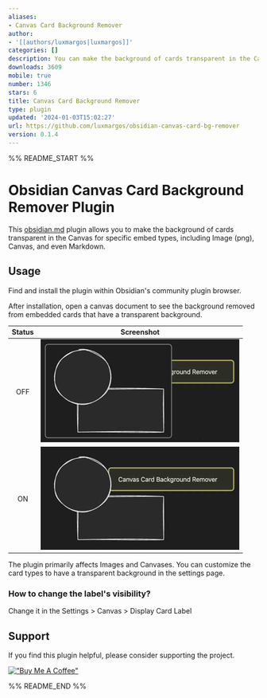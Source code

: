 ```yaml
---
aliases:
- Canvas Card Background Remover
author:
- '[[authors/luxmargos|luxmargos]]'
categories: []
description: You can make the background of cards transparent in the Canvas
downloads: 3609
mobile: true
number: 1346
stars: 6
title: Canvas Card Background Remover
type: plugin
updated: '2024-01-03T15:02:27'
url: https://github.com/luxmargos/obsidian-canvas-card-bg-remover
version: 0.1.4
---
```


%% README_START %%

# Obsidian Canvas Card Background Remover Plugin

This [obsidian.md](https://obsidian.md)  plugin allows you to make the background of cards transparent
in the Canvas for specific embed types, including Image (png), Canvas, and even Markdown.

## Usage

Find and install the plugin within Obsidian's community plugin browser.

After installation, open a canvas document to see the background removed
from embedded cards that have a transparent background.

| Status  | Screenshot                       |
|:-------:|:--------------------------------:|
| OFF     |![Before](https://raw.githubusercontent.com/luxmargos/obsidian-canvas-card-bg-remover/HEAD/doc/before.jpg "Before")|
| ON      |![After](https://raw.githubusercontent.com/luxmargos/obsidian-canvas-card-bg-remover/HEAD/doc/after.jpg "After")   |

The plugin primarily affects Images and Canvases.
You can customize the card types to have a transparent background in the settings page.

### How to change the label's visibility?

Change it in the Settings > Canvas > Display Card Label

## Support

If you find this plugin helpful, please consider supporting the project.

[!["Buy Me A Coffee"](https://www.buymeacoffee.com/assets/img/custom_images/orange_img.png)](https://www.buymeacoffee.com/luxmargos)

%% README_END %%